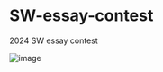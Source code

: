 # SW-essay-contest
2024 SW essay contest


![image](https://github.com/user-attachments/assets/947e20bf-f472-44bf-97ec-64e36f77b657)
